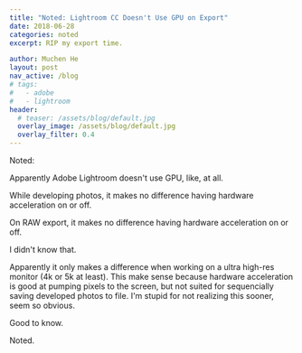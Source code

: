 ```yaml
---
title: "Noted: Lightroom CC Doesn't Use GPU on Export"
date: 2018-06-28
categories: noted
excerpt: RIP my export time.

author: Muchen He
layout: post
nav_active: /blog
# tags:
#   - adobe
#   - lightroom
header:
  # teaser: /assets/blog/default.jpg
  overlay_image: /assets/blog/default.jpg
  overlay_filter: 0.4
---
```


Noted:

Apparently Adobe Lightroom doesn't use GPU, like, at all. 

While developing photos, it makes no difference having hardware acceleration on or off.

On RAW export, it makes no difference having hardware acceleration on or off.

I didn't know that.

Apparently it only makes a difference when working on a ultra high-res monitor (4k or 5k at least). This make sense because hardware acceleration is good at pumping pixels to the screen, but not suited for sequencially saving developed photos to file. I'm stupid for not realizing this sooner, seem so obvious.

Good to know.

Noted.